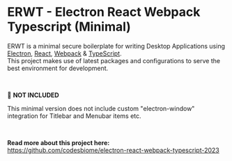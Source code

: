 # ERWT - Electron React Webpack Typescript (Minimal)

ERWT is a minimal secure boilerplate for writing Desktop Applications using [Electron](https://www.electronjs.org/), [React](https://reactjs.org/), [Webpack](https://webpack.js.org/) & [TypeScript](https://www.typescriptlang.org/).<br>
This project makes use of latest packages and configurations to serve the best environment for development.

<br>

📢 **NOT INCLUDED**

This minimal version does not include custom "electron-window" integration for Titlebar and Menubar items etc.

<br>

**Read more about this project here:**
<br />
https://github.com/codesbiome/electron-react-webpack-typescript-2023
